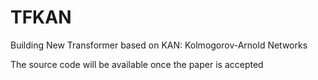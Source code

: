 # TFKAN
Building New Transformer based on KAN: Kolmogorov-Arnold Networks

The source code will be available once the paper is accepted
